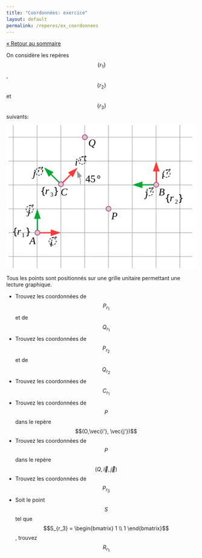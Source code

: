 ```yaml
---
title: "Coordonnées: exercice"
layout: default
permalink: /reperes/ex_coordonnees
---
```


[&laquo; Retour au sommaire](/reperes)

On considère les repères $$\{ r_1 \}$$, $$\{ r_2 \}$$ et $$\{ r_3 \}$$ suivants:

<div class="text-center">
    <img src="/assets/imgs/reperes_grille.svg" />
</div>

Tous les points sont positionnés sur une grille unitaire permettant une lecture graphique.

* Trouvez les coordonnées de $$P_{r_1}$$ et de $$Q_{r_1}$$
* Trouvez les coordonnées de $$P_{r_2}$$ et de $$Q_{r_2}$$
* Trouvez les coordonnées de $$C_{r_1}$$
* Trouvez les coordonnées de $$P$$ dans le repère $$(O,\vec{i'}, \vec{j'})$$
* Trouvez les coordonnées de $$P$$ dans le repère $$(Q,\vec{i}, \vec{j})$$
* Trouvez les coordonnées de $$P_{r_3}$$
* Soit le point $$S$$ tel que $$S_{r_3} = \begin{bmatrix} 1 \\ 1 \end{bmatrix}$$, trouvez $$R_{r_1}$$